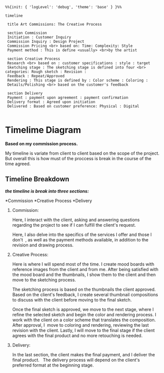 
```mermaid
%%{init: { 'logLevel': 'debug', 'theme': 'base' } }%%

timeline

 title Art Commissions: The Creative Process

 section Commission 
 Initiation : Customer Inquiry
 Commission Inquiry : Design Project
 Commission Pricing <br> based on: Time: Complexity: Style
 Payment method : This is define <usually> <br>by the artist
 
 section Creative Process
 Research <br> based on : customer specifications : style : target
 Sketching stage : The sketching stage is defined into four <br>   categories: Rough sketch : Revision :
 Feedback : Repeat/Approved
 Rendering : This stage is defined by : Color scheme : Coloring :  Details/Polishing <br> based on the customer's feedback
  
 section Delivery
 Payment : payment upon agreement : payment confirmation
 Delivery format : Agreed upon initiation
 Delivered : Based on customer preference: Physical : Digital
    
```
# Timelime Diagram 
**Based on my commission process.**

My timeline is variate from client to client based on the scope of the project.
But overall this is how must of the proccess is break in the course of the time agreed.

## Timeline Breakdown 

**_the timeline is break into three sections:_**

*Commission
*Creative Process
*Delivery

1. Commission:

    Here, I interact with the client, asking and answering questions regarding the project to see if I can fulfill the client's request. 

    Here, I also delve into the specifics of the services I offer and those I don't  , as well as the payment methods available, in addition to the revision and drawing process.

2. Creative Process:

    Here is where I will spend most of the time. I create mood boards with reference images from the client and from me.
    After being satisfied with the mood board and the thumbnails, I show them to the client and then move to the sketching process.

    The sketching process is based on the thumbnails the client approved. Based on the client's feedback, I create several thumbnail compositions to discuss with the client before moving to the final sketch.

    Once the final sketch is approved, we move to the next stage, where I refine the selected sketch and begin the color and rendering process. 
    I work with the client on a color scheme that translates the composition. After approval, I  move to coloring and rendering, reviewing the last revision with the client. Lastly, I will move to the final stage if the client agrees with the final product and no more retouching is needed. 

3. Delivery:
   
    In the last section, the client makes the final payment, and I deliver the final product.   
    The delivery process will depend on the client's preferred format at the beginning stage. 
    
